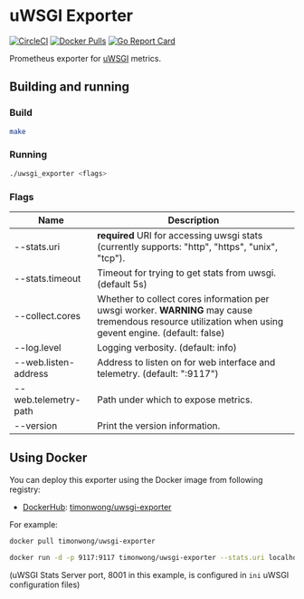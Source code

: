 # uWSGI Exporter

[![CircleCI](https://circleci.com/gh/timonwong/uwsgi_exporter/tree/master.svg?style=shield)][circleci]
[![Docker Pulls](https://img.shields.io/docker/pulls/timonwong/uwsgi-exporter.svg?maxAge=604800)][hub]
[![Go Report Card](https://goreportcard.com/badge/github.com/timonwong/uwsgi_exporter)](https://goreportcard.com/report/github.com/timonwong/uwsgi_exporter)

Prometheus exporter for [uWSGI] metrics.

## Building and running

### Build

```bash
make
```

### Running

```bash
./uwsgi_exporter <flags>
```

### Flags

Name                                       | Description
-------------------------------------------|--------------------------------------------------------------------------------------------------
--stats.uri                                | **required** URI for accessing uwsgi stats (currently supports: "http", "https", "unix", "tcp").
--stats.timeout                            | Timeout for trying to get stats from uwsgi. (default 5s)
--collect.cores                            | Whether to collect cores information per uwsgi worker. **WARNING** may cause tremendous resource utilization when using gevent engine. (default: false)
--log.level                                | Logging verbosity. (default: info)
--web.listen-address                       | Address to listen on for web interface and telemetry. (default: ":9117")
--web.telemetry-path                       | Path under which to expose metrics.
--version                                  | Print the version information.

## Using Docker

You can deploy this exporter using the Docker image from following registry:

* [DockerHub]\: [timonwong/uwsgi-exporter](https://registry.hub.docker.com/u/timonwong/uwsgi-exporter/)

For example:

```bash
docker pull timonwong/uwsgi-exporter

docker run -d -p 9117:9117 timonwong/uwsgi-exporter --stats.uri localhost:8001
```

(uWSGI Stats Server port, 8001 in this example, is configured in `ini` uWSGI configuration files)

[uWSGI]: https://uwsgi-docs.readthedocs.io
[circleci]: https://circleci.com/gh/timonwong/uwsgi_exporter
[hub]: https://hub.docker.com/r/timonwong/uwsgi-exporter/
[travis]: https://travis-ci.org/timonwong/uwsgi_exporter
[quay]: https://quay.io/repository/timonwong/uwsgi-exporter
[DockerHub]: https://hub.docker.com
[Quay.io]: https://quay.io
